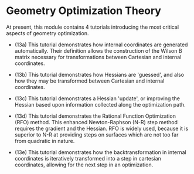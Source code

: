 Geometry Optimization Theory
============================

At present, this module contains 4 tutorials introducing the most critical aspects of geometry optimization.

- (13a) This tutorial demonstrates how internal coordinates are generated automatically.  Their definition allows the construction of the Wilson B matrix necessary for transformations between Cartesian and internal coordinates.

- (13b) This tutorial demonstrates how Hessians are 'guessed', and also how they may be transformed between Cartesian and internal coordinates.

- (13c) This tutorial demonstrates a Hessian 'update', or improving the Hessian based upon information collected along the optimization path.

- (13d) This tutorial demonstrates the Rational Function Optimization (RFO) method.  This enhanced Newton-Raphson (N-R) step method requires the gradient and the Hessian.  RFO is widely used, because it is superior to N-R at providing steps on surfaces which are not too far from quadratic in nature.

- (13e) This tutorial demonstrates how the backtransformation in internal coordinates is iteratively transformed into a step in cartesian coordinates, allowing for the next step in an optimization.

